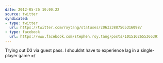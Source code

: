 ```yaml
---
date: 2012-05-26 10:00:22
source: twitter
syndicated:
- type: twitter
  url: https://twitter.com/roytang/statuses/206323887565316098/
- type: facebook
  url: https://www.facebook.com/stephen.roy.tang/posts/10151626553663912
---
```


Trying out D3 via guest pass. I shouldnt have to experience lag in a single-player game =/